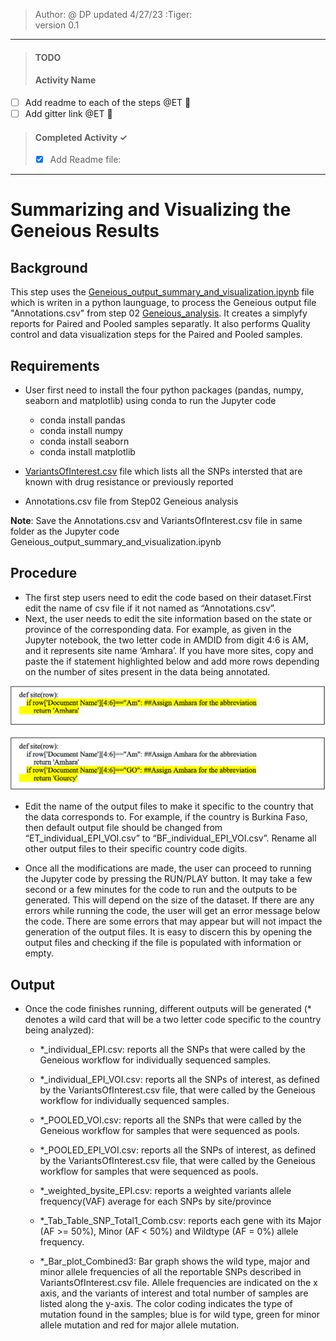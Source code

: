 > Author: @ DP updated 4/27/23 :Tiger:  
> version 0.1

----
>#### TODO ####
>#### Activity Name ####
- [ ] Add readme to each of the steps @ET :goat:
- [ ] Add gitter link @ET :goat:  

>#### Completed Activity ✓ ####
>- [x] Add Readme file:
------

# Summarizing and Visualizing the Geneious Results #

## Background ##

This step uses the [Geneious_output_summary_and_visualization.ipynb](https://github.com/CDCgov/MaRS/tree/master/Geneious_workflow/03_geneious_reports/Geneious_output_summary_and_visualization.ipynb) file which is writen in a python launguage, to process the Geneious output file "Annotations.csv" from step 02 [Geneious_analysis](https://github.com/CDCgov/MaRS/tree/master/Geneious_workflow/02_geneious_analysis). It creates a simplyfy reports for Paired and Pooled samples separatly. It also performs Quality control and data visualization steps for the Paired and Pooled samples.


## Requirements ##

* User first need to install the four python packages (pandas, numpy, seaborn and matplotlib) using conda to run the Jupyter code
   - conda install pandas
   - conda install numpy
   - conda install seaborn
   - conda install matplotlib

* [VariantsOfInterest.csv](https://github.com/CDCgov/MaRS/tree/master/Geneious_workflow/03_geneious_reports/VariantsOfInterest.csv) file which lists all the SNPs intersted that are known with drug resistance or previously reported

* Annotations.csv file from Step02 Geneious analysis

**Note**: Save the Annotations.csv and VariantsOfInterest.csv file in same folder as the Jupyter code Geneious_output_summary_and_visualization.ipynb


## Procedure ##

* The first step users need to edit the code based on their dataset.First edit the name of csv file if it not named as “Annotations.csv”.
* Next, the user needs to edit the site information based on the state or province of the corresponding data.  For example, as given in the Jupyter notebook, the two letter code in AMDID from digit 4:6 is AM, and it represents site name ‘Amhara’. If you have more sites, copy and paste the if statement highlighted below and add more rows depending on the number of sites present in the data being annotated.

<img
  src="/images/Site.png"
  width="600">

  <img
  src="/images/Site2.png"
  width="600">

* Edit the name of the output files to make it specific to the country that the data corresponds to. For example, if the country is Burkina Faso, then default output file should be changed from “ET_individual_EPI_VOI.csv” to “BF_individual_EPI_VOI.csv”. Rename all other output files to their specific country code digits.  

* Once all the modifications are made, the user can proceed to running the Jupyter code by pressing the RUN/PLAY button. It may take a few second or a few minutes for the code to run and the outputs to be generated. This will depend on the size of the dataset. If there are any errors while running the code, the user will get an error message below the code. There are some errors that may appear but will not impact the generation of the output files. It is easy to discern this by opening the output files and checking if the file is populated with information or empty.

## Output ##

* Once the code finishes running, different outputs will be generated (* denotes a wild card that will be a two letter code specific to the country being analyzed):
     * *_individual_EPI.csv: reports all the SNPs that were called by the Geneious workflow for individually sequenced samples.

     * *_individual_EPI_VOI.csv: reports all the SNPs of interest, as defined by the VariantsOfInterest.csv file, that were called by the Geneious workflow for individually sequenced samples.
     * *_POOLED_VOI.csv: reports all the SNPs that were called by the Geneious workflow for samples that were sequenced as pools.
     * *_POOLED_EPI_VOI.csv: reports all the SNPs of interest, as defined by the VariantsOfInterest.csv file, that were called by the Geneious workflow for samples that were sequenced as pools.
     * *_weighted_bysite_EPI.csv: reports a weighted variants allele frequency(VAF) average for each SNPs by site/province
     * *_Tab_Table_SNP_Total1_Comb.csv: reports each gene with its Major (AF >= 50%), Minor (AF < 50%) and Wildtype (AF = 0%) allele frequency.
     * *_Bar_plot_Combined3: Bar graph shows the wild type, major and minor allele frequencies of all the reportable SNPs described in VariantsOfInterest.csv file. Allele frequencies are indicated on the x axis, and the variants of interest and total number of samples are listed along the y-axis.          The color coding indicates the type of mutation found in the samples; blue is for wild type, green for minor allele mutation and red for major allele mutation.
